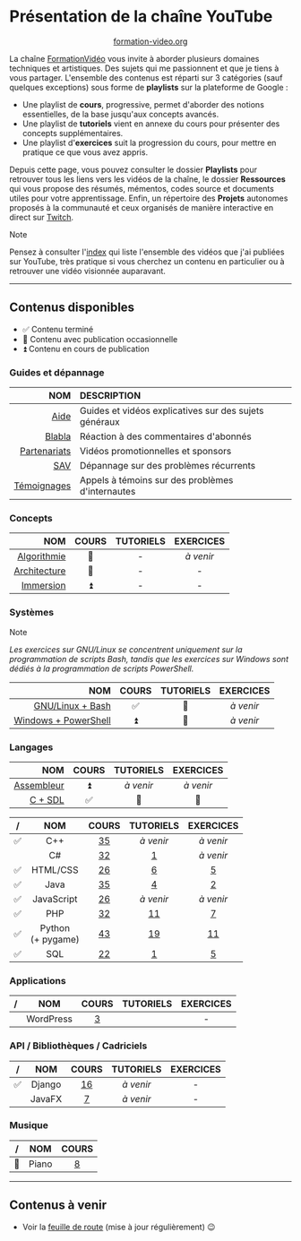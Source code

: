 # Présentation de la chaîne YouTube

<p align="center">
	<img src="https://formation-video.org/public/img/logo.png" alt=""><br>
	<a href="https://formation-video.org">formation-video.org</a>
</p>

La chaîne [FormationVidéo](https://www.youtube.com/formationvideo8) vous invite à aborder plusieurs domaines techniques et artistiques. Des sujets qui me passionnent et que je tiens à vous partager. L'ensemble des contenus est réparti sur 3 catégories (sauf quelques exceptions) sous forme de **playlists** sur la plateforme de Google :

+ Une playlist de **cours**, progressive, permet d'aborder des notions essentielles, de la base jusqu'aux concepts avancés.
+ Une playlist de **tutoriels** vient en annexe du cours pour présenter des concepts supplémentaires.
+ Une playlist d'**exercices** suit la progression du cours, pour mettre en pratique ce que vous avez appris.

Depuis cette page, vous pouvez consulter le dossier **Playlists** pour retrouver tous les liens vers les vidéos de la chaîne, le dossier **Ressources** qui vous propose des résumés, mémentos, codes source et documents utiles pour votre apprentissage. Enfin, un répertoire des **Projets** autonomes proposés à la communauté et ceux organisés de manière interactive en direct sur [Twitch](https://www.twitch.tv/jachampagne).

> [!NOTE]
> Pensez à consulter l'[index](https://github.com/jasonchampagne/FormationVideo/blob/master/Index.md) qui liste l'ensemble des vidéos que j'ai publiées sur YouTube, très pratique si vous cherchez un contenu en particulier ou à retrouver une vidéo visionnée auparavant.

---

## Contenus disponibles

+ ✅ Contenu terminé
+ 🔄 Contenu avec publication occasionnelle
+ ⏫ Contenu en cours de publication

### Guides et dépannage

|NOM|DESCRIPTION|
|--:|:--|
|[Aide](Playlists/aide.md)|Guides et vidéos explicatives sur des sujets généraux|
|[Blabla](Playlists/blabla.md)|Réaction à des commentaires d'abonnés|
|[Partenariats](Playlists/partenariats.md)|Vidéos promotionnelles et sponsors|
|[SAV](Playlists/sav.md)|Dépannage sur des problèmes récurrents|
|[Témoignages](Playlists/temoignages.md)|Appels à témoins sur des problèmes d'internautes|

### Concepts

|NOM|COURS|TUTORIELS|EXERCICES|
|--:|:--:|:--:|:--:|
|[Algorithmie](Playlists/algorithmie.md)|🔄|-|_à venir_|
|[Architecture](Playlists/architecture.md)|🔄|-|-|
|[Immersion](Playlists/immersion.md)|⏫|-|-|

### Systèmes

> [!NOTE]
> _Les exercices sur GNU/Linux se concentrent uniquement sur la programmation de scripts Bash, tandis que les exercices sur Windows sont dédiés à la programmation de scripts PowerShell._

|NOM|COURS|TUTORIELS|EXERCICES|
|--:|:--:|:--:|:--:|
|[GNU/Linux + Bash](Playlists/gnu-linux.md)|✅|🔄|_à venir_|
|[Windows + PowerShell](Playlists/windows.md)|⏫|🔄|_à venir_|

### Langages

|NOM|COURS|TUTORIELS|EXERCICES|
|--:|:--:|:--:|:--:|
|[Assembleur](Playlists/assembleur.md)|⏫|_à venir_|_à venir_|
|[C + SDL](Playlists/c.md)|✅|🔄|🔄|

|/|NOM|COURS|TUTORIELS|EXERCICES|
|:--:|:--:|:--:|:--:|:--:|
|✅|C++|[35](Playlists/cpp-cours.md)|_à venir_|_à venir_|
||C#|[32](Playlists/csharp-cours.md)|[1](Playlists/csharp-tutoriels.md)|_à venir_|
|✅|HTML/CSS|[26](Playlists/html-css-cours.md)|[6](Playlists/html-css-tutoriels.md)|[5](Playlists/html-css-exercices.md)|
|✅|Java|[35](Playlists/java-cours.md)|[4](Playlists/java-tutoriels.md)|[2](Playlists/java-exercices.md)|
|✅|JavaScript|[26](Playlists/javascript-cours.md)|_à venir_|_à venir_|
|✅|PHP|[32](Playlists/php-cours.md)|[11](Playlists/php-tutoriels.md)|[7](Playlists/php-exercices.md)|
|✅|Python<br>(+ pygame)|[43](Playlists/python-cours.md)|[19](Playlists/python-tutoriels.md)|[11](Playlists/python-exercices.md)|
|✅|SQL|[22](Playlists/sql-cours.md)|[1](Playlists/sql-tutoriels.md)|[5](Playlists/sql-exercices.md)|

### Applications

|/|NOM|COURS|TUTORIELS|EXERCICES|
|:--:|:--:|:--:|:--:|:--:|
||WordPress|[3](Playlists/wordpress-cours.md)||-|

### API / Bibliothèques / Cadriciels

|/|NOM|COURS|TUTORIELS|EXERCICES|
|:--:|:--:|:--:|:--:|:--:|
|✅|Django|[16](Playlists/django-cours.md)|_à venir_|-|
||JavaFX|[7](Playlists/javafx-cours.md)|_à venir_|-|

### Musique

|/|NOM|COURS|
|:--:|:--:|:--:|
|🔁|Piano|[8](Playlists/piano-cours.md)|

---

## Contenus à venir

+ Voir la [feuille de route](https://jasonchampagne.fr/annonces) (mise à jour régulièrement) 😉
